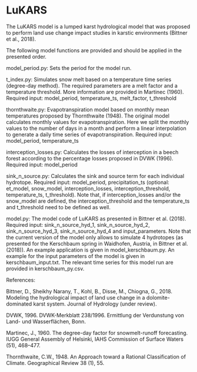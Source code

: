 # LuKARS
The LuKARS model is a lumped karst hydrological model that was proposed to perform land use change impact 
studies in karstic environments (Bittner et al., 2018).

The following model functions are provided and should be applied in the presented order.

model_period.py:
Sets the period for the model run.

t_index.py:
Simulates snow melt based on a temperature time series (degree-day method). The required parameters are a melt 
factor and a temperature threshold. More information are provided in Martinec (1960).
Required input: model_period, temperature_ts, melt_factor, t_threshold

thornthwaite.py:
Evapotranspiration model based on monthly mean temperatures proposed by Thornthwaite (1948). The original model 
calculates monthly values for evapotranspiration. Here we split the monthly values to the number of days in a 
month and perform a linear interpolation to generate a daily time series of evapotranspiration.
Required input: model_period, temperature_ts

interception_losses.py:
Calculates the losses of interception in a beech forest according to the percentage losses proposed in DVWK (1996).
Required input: model_period

sink_n_source.py:
Calculates the sink and source term for each individual hydrotope. 
Required input: model_period, precipitation_ts (optional: et_model, snow_model, interception_losses, interception_threshold,
temperature_ts, t_threshold). Note that, if interception_losses and/or the snow_model are defined, the interception_threshold 
and the temperature_ts and t_threshold need to be defined as well.

model.py:
The model code of LuKARS as presented in Bittner et al. (2018).
Required input: sink_n_source_hyd_1, sink_n_source_hyd_2, sink_n_source_hyd_3, sink_n_source_hyd_4 and input_parameters.
Note that the current version of the model only allows to simulate 4 hydrotopes (as presented for the Kerschbaum spring in Waidhofen,
Austria, in Bittner et al. (2018)). An example application is given in model_kerschbaum.py. An example for the input parameters of
the model is given in kerschbaum_input.txt. The relevant time series for this model run are provided in kerschbaum_py.csv.


References:

Bittner, D., Sheikhy Narany, T., Kohl, B., Disse, M., Chiogna, G., 2018. Modeling the hydrological impact of land 
use change in a dolomite-dominated karst system. Journal of Hydrology (under review).

DVWK, 1996. DVWK-Merkblatt 238/1996. Ermittlung der Verdunstung von Land- und Wasserflächen, Bonn.

Martinec, J., 1960. The degree-day factor for snowmelt-runoff forecasting. IUGG General Assembly of Helsinki, 
IAHS Commission of Surface Waters (51), 468–477.

Thornthwaite, C.W., 1948. An Approach toward a Rational Classification of Climate. Geographical Review 38 (1), 55.
